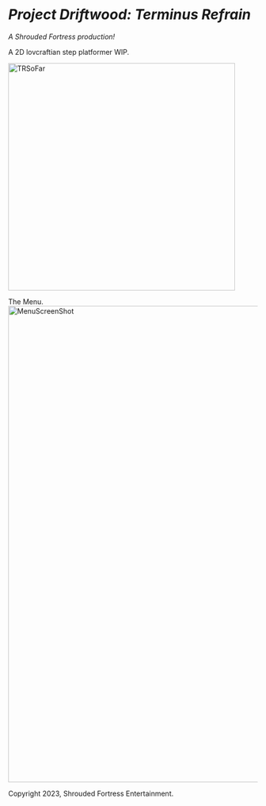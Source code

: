 # *Project Driftwood: Terminus Refrain*

*A Shrouded Fortress production!*

A 2D lovcraftian step platformer WIP. 


<img width="458" alt="TRSoFar" src="https://github.com/KoalMCasler/TerminusRefrain/assets/71401318/4e4a805d-e303-4291-9d3c-123cc39c2c27">


The Menu.
<img width="960" alt="MenuScreenShot" src="https://github.com/KoalMCasler/TerminusRefrain/assets/71401318/3a3d2dc0-3154-476e-8761-bc994bea44d0">

Copyright 2023, Shrouded Fortress Entertainment. 
